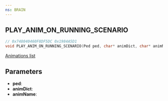 ```yaml
---
ns: BRAIN
---
```

## PLAY_ANIM_ON_RUNNING_SCENARIO

```c
// 0x748040460F8DF5DC 0x1984A5D1
void PLAY_ANIM_ON_RUNNING_SCENARIO(Ped ped, char* animDict, char* animName);
```

[Animations list](https://alexguirre.github.io/animations-list/)

## Parameters
* **ped**: 
* **animDict**: 
* **animName**: 

